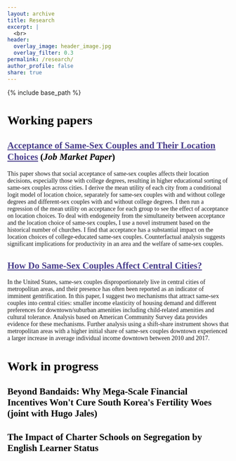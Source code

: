 ```yaml
---
layout: archive
title: Research
excerpt: |
  <br>
header:
  overlay_image: header_image.jpg
  overlay_filter: 0.3
permalink: /research/
author_profile: false
share: true
---
```

{% include base_path %}


# <a style="font-family:verdana; color: black;">Working papers</a>

## <a href="https://www.dropbox.com/scl/fi/tvr3syjz8v5uhdh6mxoig/Kim_JMP.pdf?rlkey=kne520ko8y8qsxhiv51fmgk8v&st=vq2cpcr5&dl=0" target="_blank" style="font-family:verdana; color: darkslateblue; text-decoration: underline;text-decoration-style: solid;text-decoration-color: 007AFF;">Acceptance of Same-Sex Couples and Their Location Choices</a> <a style="font-family:verdana; color: black"> (<em>Job Market Paper</em>)</a>
<p style="font-family:verdana">This paper shows that social acceptance of same-sex couples affects their location decisions, especially those with college degrees, resulting in higher educational sorting of same-sex couples across cities. I derive the mean utility of each city from a conditional logit model of location choice, separately for same-sex couples with and without college degrees and different-sex couples with and without college degrees. I then run a regression of the mean utility on acceptance for each group to see the effect of acceptance on location choices. To deal with endogeneity from the simultaneity between acceptance and the location choice of same-sex couples, I use a novel instrument based on the historical number of churches. I find that acceptance has a substantial impact on the location choices of college-educated same-sex couples. Counterfactual analysis suggests significant implications for productivity in an area and the welfare of same-sex couples.</p>


## <a href="https://www.dropbox.com/scl/fi/bx8n83i3rbqlv54qsk27x/Kim_WithinCity.pdf?rlkey=uhp7zviz609ywlhclbc8arsol&dl=0" target="_blank" style="font-family:verdana; color: darkslateblue; text-decoration: underline;text-decoration-style: solid;text-decoration-color: 488AC7;">How Do Same-Sex Couples Affect Central Cities?</a>
<p style="font-family:verdana">In the United States, same-sex couples disproportionately live in central cities of metropolitan areas, and their presence has often been reported as an indicator of imminent gentrification. In this paper, I suggest two mechanisms that attract same-sex couples into central cities: smaller income elasticity of housing demand and different preferences for downtown/suburban amenities including child-related amenities and cultural tolerance. Analysis based on American Community Survey data provides evidence for these mechanisms. Further analysis using a shift-share instrument shows that metropolitan areas with a higher initial share of same-sex couples downtown experienced a larger increase in average individual income downtown between 2010 and 2017.</p>

# <a style="font-family:verdana; color: black;">Work in progress</a>

## <a target="_blank" style="font-family:verdana; color: black; text-decoration-style: solid;text-decoration-color: 488AC7;">Beyond Bandaids: Why Mega-Scale Financial Incentives Won't Cure South Korea's Fertility Woes (joint with Hugo Jales)</a>

## <a target="_blank" style="font-family:verdana; color: black; text-decoration-style: solid;text-decoration-color: 488AC7;">The Impact of Charter Schools on Segregation by English Learner Status</a>
